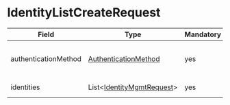 # IdentityListCreateRequest

Field | Type | Mandatory | Description
--- | --- | --- | ---
authenticationMethod | [AuthenticationMethod](../primitives.md#authenticationmethod) | yes | The authentication method all the identities use.
identities | List<[IdentityMgmtRequest](../data-models/identity-mgmt-request.md)> | yes | A list of identities.

